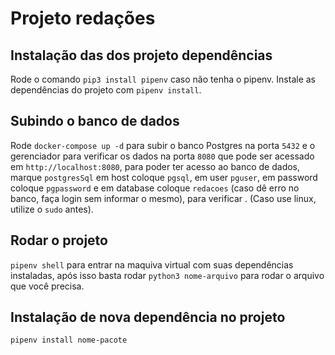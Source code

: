 # Projeto redações

## Instalação das dos projeto dependências

Rode o comando `pip3 install pipenv` caso não tenha o pipenv. Instale as dependências do projeto com `pipenv install`.

## Subindo o banco de dados

Rode `docker-compose up -d` para subir o banco Postgres na porta `5432` e o gerenciador para verificar os dados na porta `8080` que pode ser acessado em `http://localhost:8080`, para poder ter acesso ao banco de dados, marque `postgresSql` em host coloque `pgsql`, em user `pguser`, em password coloque `pgpassword` e em database coloque `redacoes` (caso dê erro no banco, faça login sem informar o mesmo), para verificar . (Caso use linux, utilize o `sudo` antes).

## Rodar o projeto

`pipenv shell` para entrar na maquiva virtual com suas dependências instaladas, após isso basta rodar `python3 nome-arquivo` para rodar o arquivo que você precisa.

## Instalação de nova dependência no projeto

`pipenv install nome-pacote`
